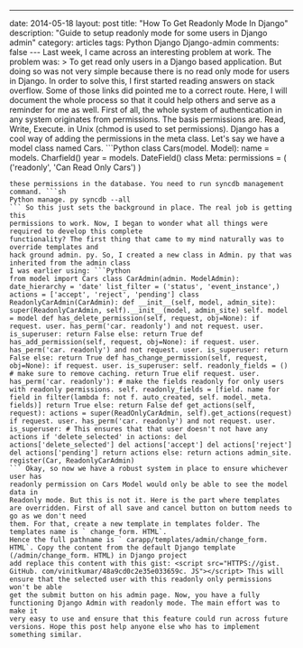 ---
date: 2014-05-18
layout: post
title: "How To Get Readonly Mode In Django"
description: "Guide to setup readonly mode for some users in Django admin"
category: articles
tags: Python Django Django-admin
comments: false
--- Last week, I came across an interesting problem at work. The problem was: > To get read only users in a Django based application. But doing so was not very simple because there is no read only mode for users
in Django. In order to solve this, I first started reading answers on stack
overflow. Some of those links did pointed me to a correct route. Here, I will
document the whole process so that it could help others and serve as a reminder
for me as well. First of all, the whole system of authentication in any system originates from
permissions. The basis permissions are. Read, Write, Execute. in Unix (chmod is
used to set permissions). Django has a cool way of adding the permissions in the meta class. Let's say we
have a model class named Cars. ```Python
class Cars(model. Model): name = models. Charfield() year = models. DateField() class Meta: permissions = ( ('readonly', 'Can Read Only Cars') )
``` Just like this, Any permission could be added to the Model. Now in order to get
these permissions in the database. You need to run syncdb management command. ```sh
Python manage. py syncdb --all
``` So this just sets the background in place. The real job is getting this
permissions to work. Now, I began to wonder what all things were required to develop this complete
functionality? The first thing that came to my mind naturally was to override templates and
hack ground admin. py. So, I created a new class in Admin. py that was inherited from the admin class
I was earlier using: ```Python
from model import Cars class CarAdmin(admin. ModelAdmin): date_hierarchy = 'date' list_filter = ('status', 'event_instance',) actions = ['accept', 'reject', 'pending'] class ReadonlyCarAdmin(CarAdmin): def __init__(self, model, admin_site): super(ReadonlyCarAdmin, self).__init__(model, admin_site) self. model = model def has_delete_permission(self, request, obj=None): if request. user. has_perm('car. readonly') and not request. user. is_superuser: return False else: return True def has_add_permission(self, request, obj=None): if request. user. has_perm('car. readonly') and not request. user. is_superuser: return False else: return True def has_change_permission(self, request, obj=None): if request. user. is_superuser: self. readonly_fields = () # make sure to remove caching. return True elif request. user. has_perm('car. readonly'): # make the fields readonly for only users with readonly permissions. self. readonly_fields = [field. name for field in filter(lambda f: not f. auto_created, self. model._meta. fields)] return True else: return False def get_actions(self, request): actions = super(ReadOnlyCarAdmin, self).get_actions(request) if request. user. has_perm('car. readonly') and not request. user. is_superuser: # This ensures that that user doesn't not have any actions if 'delete_selected' in actions: del actions['delete_selected'] del actions['accept'] del actions['reject'] del actions['pending'] return actions else: return actions admin_site. register(Car, ReadonlyCarAdmin)
``` Okay, so now we have a robust system in place to ensure whichever user has
readonly permission on Cars Model would only be able to see the model data in
Readonly mode. But this is not it. Here is the part where templates are overridden. First of all save and cancel button on buttom needs to go as we don't need
them. For that, create a new template in templates folder. The templates name is ` change_form. HTML`.
Hence the full pathname is ` carapp/templates/admin/change_form. HTML`. Copy the content from the default Django template (/admin/change_form. HTML) in Django project
add replace this content with this gist: <script src="HTTPS://gist. GitHub. com/vinitkumar/48a9cd0c2e35e033659c. JS"></script> This will ensure that the selected user with this readonly only permissions won't be able
get the submit button on his admin page. Now, you have a fully functioning Django Admin with readonly mode. The main effort was to make it
very easy to use and ensure that this feature could run across future versions. Hope this post help anyone else who has to implement something similar. 